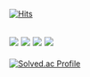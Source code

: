 [![Hits](https://hits.seeyoufarm.com/api/count/incr/badge.svg?url=https%3A%2F%2Fgithub.com%2FCansur&count_bg=%2379C83D&title_bg=%23555555&icon=&icon_color=%23E7E7E7&title=%EC%84%A0%EC%83%81&edge_flat=false)](https://hits.seeyoufarm.com)

<img src="https://img.shields.io/badge/Python-3776AB?style=plastic-square&logo=python&logoColor=white"/> <img src="https://img.shields.io/badge/Unity-000000?style=plastic-square&logo=Unity&logoColor=white"/> <img src="https://img.shields.io/badge/Mysql-4479A1?style=plastic-square&logo=mysql&logoColor=white"/> <img src="https://img.shields.io/badge/Spring Boot-6DB33F?style=plastic-square&logo=mysql&logoColor=white"/> 
----



[![Solved.ac Profile](http://mazassumnida.wtf/api/generate_badge?boj=Cansur777)](https://solved.ac/Cansur777)
